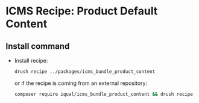 # ICMS Recipe: Product Default Content

## Install command
- Install recipe:
  ```bash
  drush recipe ../packages/icms_bundle_product_content
  ```
  or if the recipe is coming from an external repository:
  ```bash
  composer require iqual/icms_bundle_product_content && drush recipe ../recipes/icms_bundle_product_content
  ```
